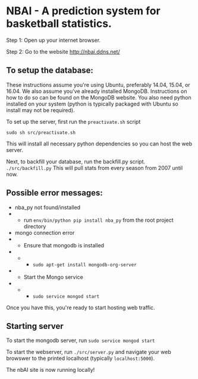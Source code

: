 # NBAI - A prediction system for basketball statistics.

Step 1:
	Open up your internet browser.

Step 2:
	Go to the website http://nbai.ddns.net/



## To setup the database:
These instructions assume you're using Ubuntu, preferably 14.04, 15.04, or 16.04.  We also assume you've already installed MongoDB.  Instructions on how to do so can be found on the MongoDB website. You also need python installed on your system (python is typically packaged with Ubuntu so install may not be required).

To set up the server, first run the `preactivate.sh` script

`sudo sh src/preactivate.sh`

This will install all necessary python dependencies so you can host the web server.

Next, to backfill your database, run the backfill.py script.  
`./src/backfill.py`
This will pull stats from every season from 2007 until now.

## Possible error messages: 
- nba_py not found/installed
- - run `env/bin/python pip install nba_py` from the root project directory
- mongo connection error
- - Ensure that mongodb is installed
- - - `sudo apt-get install mongodb-org-server` 
- - Start the Mongo service
- - - `sudo service mongod start`

Once you have this, you're ready to start hosting web traffic.

## Starting server
To start the mongodb server, run `sudo service mongod start`

To start the webserver, run `./src/server.py` and navigate your web browswer to the printed localhost (typically `localhost:5000`). 

The nbAI site is now running locally!
